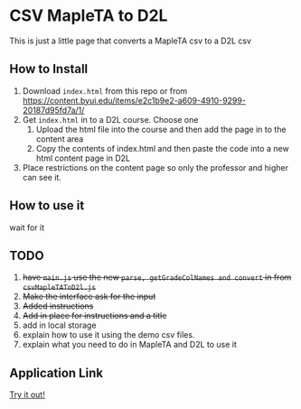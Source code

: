 # CSV MapleTA to D2L

This is just a little page that converts a MapleTA csv to a D2L csv

## How to Install

1. Download `index.html` from this repo or from https://content.byui.edu/items/e2c1b9e2-a609-4910-9299-20187d95fd7a/1/
1. Get `index.html` in to a D2L course. Choose one
   1. Upload the html file into the course and then add the page in to the content area
   1. Copy the contents of index.html and then paste the code into a new html content page in D2L
1. Place restrictions on the content page so only the professor and higher can see it.

## How to use it

wait for it

## TODO

1. ~~have `main.js` use the new `parse, getGradeColNames and convert` in from `csvMapleTAToD2l.js`~~
1. ~~Make the interface ask for the input~~
1. ~~Added instructions~~
1. ~~Add in place for instructions and a title~~
1. add in local storage
1. explain how to use it using the demo csv files.
1. explain what you need to do in MapleTA and D2L to use it

## Application Link

<a href="https://content.byui.edu/integ/gen/c9cf10db-ba9e-4cd4-a0bf-8bce9f89dd16/0/csv-mapleta-to-d2l.zip/csv-mapleta-to-d2l/index.html">Try it out!</a>
